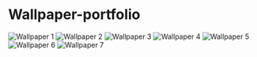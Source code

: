 # Wallpaper-portfolio
<img src="Untitled design (2).png" alt="Wallpaper 1">
<img src="____________ (1).png" alt="Wallpaper 2">
<img src="____________ (2).png" alt="Wallpaper 3">
<img src="____________ (3).png" alt="Wallpaper 4">
<img src="____________ (4).png" alt="Wallpaper 5">
<img src="____________ (5).png" alt="Wallpaper 6">
<img src="____________ (6).png" alt="Wallpaper 7">
